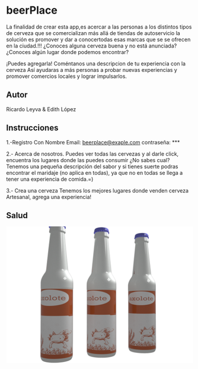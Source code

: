 # beerPlace

La finalidad de crear esta app,es acercar a las personas a los distintos tipos de cerveza que se comercializan más allá de tiendas de autoservicio la solución es promover y dar a conocertodas esas marcas que se se ofrecen en la ciudad.!!!
¿Conoces alguna cerveza buena y no está anunciada?
¿Conoces algún lugar donde podemos encontrar?

¡Puedes agregarla!
Coméntanos una descripcion de tu experiencia con la cerveza
Así ayudaras a más personas a probar nuevas experiencias y promover comercios locales y lograr impulsarlos.

## Autor 

Ricardo Leyva  & Edith López

## Instrucciones
1.-Registro 
Con Nombre
Email: beerplace@exaple.com
contraseña: ***

2.- Acerca de nosotros.
Puedes ver todas las cervezas y al darle click, encuentra los lugares donde las puedes consumir
¿No sabes cual?
Tenemos una pequeña descripción del sabor y si tienes suerte podras encontrar el maridaje (no aplica en todas), ya que no en todas se llega a tener una experiencia de comida.=)

3.- Crea una cerveza
Tenemos los mejores lugares donde venden cerveza Artesanal, agrega una experiencia!

## Salud
![alt text](https://raw.githubusercontent.com/Ricardo-leGo/beerPlace/master/public/images/AJO.png)
